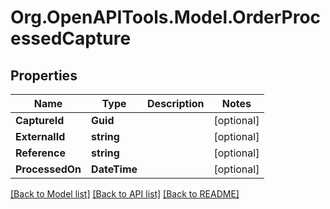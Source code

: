 # Org.OpenAPITools.Model.OrderProcessedCapture

## Properties

Name | Type | Description | Notes
------------ | ------------- | ------------- | -------------
**CaptureId** | **Guid** |  | [optional] 
**ExternalId** | **string** |  | [optional] 
**Reference** | **string** |  | [optional] 
**ProcessedOn** | **DateTime** |  | [optional] 

[[Back to Model list]](../README.md#documentation-for-models) [[Back to API list]](../README.md#documentation-for-api-endpoints) [[Back to README]](../README.md)

